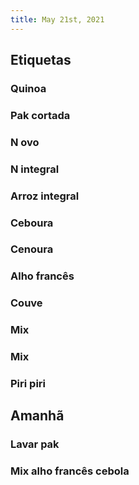 ```yaml
---
title: May 21st, 2021
---
```


## Etiquetas
### Quinoa
### Pak cortada
### N ovo
### N integral
### Arroz integral
### Ceboura
### Cenoura
### Alho francês
### Couve
### Mix
### Mix
### Piri piri
## Amanhã
### Lavar pak
### Mix alho francês cebola
